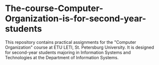 # The-course-Computer-Organization-is-for-second-year-students
This repository contains practical assignments for the "Computer Organization" course at ETU LETI, St. Petersburg University. It is designed for second-year students majoring in Information Systems and Technologies at the Department of Information Systems.
